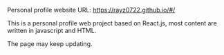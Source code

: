 Personal profile website URL: https://rayz0722.github.io/#/

This is a personal profile web project based on React.js, most content are written in javascript and HTML.

The page may keep updating.

